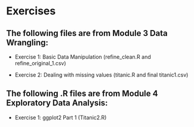 # Exercises

## The following files are from Module 3 Data Wrangling:

* Exercise 1: Basic Data Manipulation (refine_clean.R and refine_original_1.csv)

* Exercise 2: Dealing with missing values (titanic.R and final titanic1.csv)

## The following .R files are from Module 4 Exploratory Data Analysis:

* Exercise 1: ggplot2 Part 1 (Titanic2.R)
